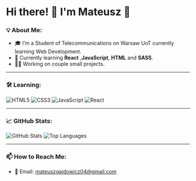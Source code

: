 # Hi there! 👋 I'm Mateusz 🚀  

### 💡 About Me:
- 🎓 I’m a Student of Telecommunications on Warsaw UoT currently learning Web Development.
- 🌱 Currently learning **React** ,**JavaScript**, **HTML** and **SASS**.
- 👨‍💻 Working on couple small projects.


---

### 🛠 Learning:
![HTML5](https://img.shields.io/badge/-HTML5-E34F26?logo=html5&logoColor=white&style=flat)
![CSS3](https://img.shields.io/badge/-CSS3-1572B6?logo=css3&logoColor=white&style=flat)
![JavaScript](https://img.shields.io/badge/-JavaScript-F7DF1E?logo=javascript&logoColor=black&style=flat)
![React](https://img.shields.io/badge/-React-61DAFB?logo=react&logoColor=black&style=flat)


---

### 📈 GitHub Stats:
![GitHub Stats](https://github-readme-stats.vercel.app/api?username=MateuszGajdowicz&show_icons=true&hide_rank=true&theme=radical)
![Top Languages](https://github-readme-stats.vercel.app/api/top-langs/?username=MateuszGajdowicz&layout=compact&hide=jupyter%20notebook&theme=radical)

---

### 📫 How to Reach Me:
- 📧 Email: [mateuszgajdowicz04@gmail.com](mailto:mateuszgajdowicz04@gmail.com)
